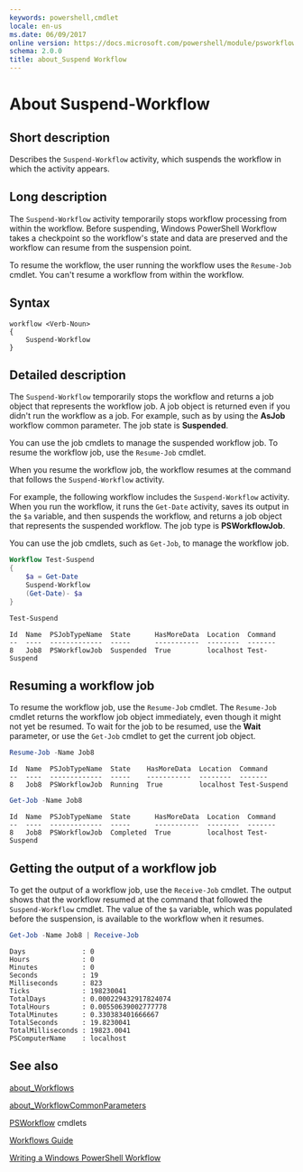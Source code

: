 ```yaml
---
keywords: powershell,cmdlet
locale: en-us
ms.date: 06/09/2017
online version: https://docs.microsoft.com/powershell/module/psworkflow/about/about_suspend-workflow?view=powershell-5.1&WT.mc_id=ps-gethelp
schema: 2.0.0
title: about_Suspend Workflow
---
```


# About Suspend-Workflow

## Short description

Describes the `Suspend-Workflow` activity, which suspends the workflow in which
the activity appears.

## Long description

The `Suspend-Workflow` activity temporarily stops workflow processing from
within the workflow. Before suspending, Windows PowerShell Workflow takes a
checkpoint so the workflow's state and data are preserved and the workflow can
resume from the suspension point.

To resume the workflow, the user running the workflow uses the `Resume-Job`
cmdlet. You can't resume a workflow from within the workflow.

## Syntax

```
workflow <Verb-Noun>
{
    Suspend-Workflow
}
```

## Detailed description

The `Suspend-Workflow` temporarily stops the workflow and returns a job object
that represents the workflow job. A job object is returned even if you didn't
run the workflow as a job. For example, such as by using the **AsJob** workflow
common parameter. The job state is **Suspended**.

You can use the job cmdlets to manage the suspended workflow job. To resume the
workflow job, use the `Resume-Job` cmdlet.

When you resume the workflow job, the workflow resumes at the command that
follows the `Suspend-Workflow` activity.

For example, the following workflow includes the `Suspend-Workflow` activity.
When you run the workflow, it runs the `Get-Date` activity, saves its output in
the `$a` variable, and then suspends the workflow, and returns a job object
that represents the suspended workflow. The job type is **PSWorkflowJob**.

You can use the job cmdlets, such as `Get-Job`, to manage the workflow job.

```powershell
Workflow Test-Suspend
{
    $a = Get-Date
    Suspend-Workflow
    (Get-Date)- $a
}

Test-Suspend
```

```Output
Id  Name  PSJobTypeName  State      HasMoreData  Location  Command
--  ----  -------------  -----      -----------  --------  -------
8   Job8  PSWorkflowJob  Suspended  True         localhost Test-Suspend
```

## Resuming a workflow job

To resume the workflow job, use the `Resume-Job` cmdlet. The `Resume-Job`
cmdlet returns the workflow job object immediately, even though it might not
yet be resumed. To wait for the job to be resumed, use the **Wait** parameter,
or use the `Get-Job` cmdlet to get the current job object.

```powershell
Resume-Job -Name Job8
```

```Output
Id  Name  PSJobTypeName  State    HasMoreData  Location  Command
--  ----  -------------  -----    -----------  --------  -------
8   Job8  PSWorkflowJob  Running  True         localhost Test-Suspend
```

```powershell
Get-Job -Name Job8
```

```Output
Id  Name  PSJobTypeName  State      HasMoreData  Location  Command
--  ----  -------------  -----      -----------  --------  -------
8   Job8  PSWorkflowJob  Completed  True         localhost Test-Suspend
```

## Getting the output of a workflow job

To get the output of a workflow job, use the `Receive-Job` cmdlet. The output
shows that the workflow resumed at the command that followed the
`Suspend-Workflow` cmdlet. The value of the `$a` variable, which was populated
before the suspension, is available to the workflow when it resumes.

```powershell
Get-Job -Name Job8 | Receive-Job
```

```Output
Days              : 0
Hours             : 0
Minutes           : 0
Seconds           : 19
Milliseconds      : 823
Ticks             : 198230041
TotalDays         : 0.000229432917824074
TotalHours        : 0.00550639002777778
TotalMinutes      : 0.330383401666667
TotalSeconds      : 19.8230041
TotalMilliseconds : 19823.0041
PSComputerName    : localhost
```

## See also

[about_Workflows](about_Workflows.md)

[about_WorkflowCommonParameters](about_WorkflowCommonParameters.md)

[PSWorkflow](../PSWorkflow.md) cmdlets

[Workflows Guide](/powershell/scripting/components/workflows-guide)

[Writing a Windows PowerShell Workflow](/powershell/scripting/developer/workflow/writing-a-windows-powershell-workflow)
